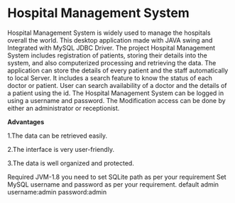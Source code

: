 # Hospital Management System

Hospital Management System is widely used to manage the hospitals overall the world. This desktop application made with JAVA swing and Integrated with MySQL JDBC Driver.
The project Hospital Management System includes registration of patients, storing their details into the system, and also computerized processing and retrieving the data. 
The application can store the details of every patient and the staff automatically to local Server. 
It includes a search feature to know the status of each doctor or patient. User can search availability of a doctor and the details of a patient using the id.
The Hospital Management System can be logged in using a username and password. 
The Modification access can be done by either an administrator or receptionist.

**Advantages**

1.The data can be retrieved easily. 

2.The interface is very user-friendly. 

3.The data is well organized and protected.

Required JVM-1.8 you need to set SQLite path as per your requirement Set MySQL username and password as per your requirement.
default admin username:admin password:admin


